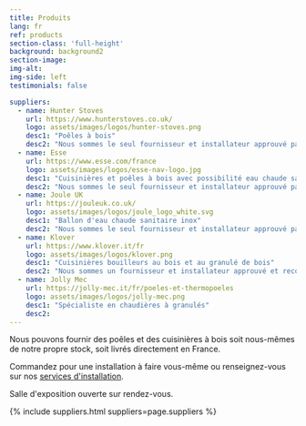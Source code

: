 ```yaml
---
title: Produits
lang: fr
ref: products
section-class: 'full-height'
background: background2
section-image: 
img-alt:
img-side: left
testimonials: false

suppliers:
  - name: Hunter Stoves
    url: https://www.hunterstoves.co.uk/
    logo: assets/images/logos/hunter-stoves.png
    desc1: "Poêles à bois"
    desc2: "Nous sommes le seul fournisseur et installateur approuvé par Hunter en Bretagne"
  - name: Esse
    url: https://www.esse.com/france
    logo: assets/images/logos/esse-nav-logo.jpg
    desc1: "Cuisinières et poêles à bois avec possibilité eau chaude sanitaire, cuisinières électrique"
    desc2: "Nous sommes le seul fournisseur et installateur approuvé par Esse en Bretagne"
  - name: Joule UK
    url: https://jouleuk.co.uk/
    logo: assets/images/logos/joule_logo_white.svg
    desc1: "Ballon d'eau chaude sanitaire inox"
    desc2: "Nous sommes le seul fournisseur et installateur approuvé par Joule en Bretagne"
  - name: Klover
    url: https://www.klover.it/fr
    logo: assets/images/logos/klover.png
    desc1: "Cuisinières bouilleurs au bois et au granulé de bois"
    desc2: "Nous sommes un fournisseur et installateur approuvé et recommandé par Klover en Bretagne"
  - name: Jolly Mec
    url: https://jolly-mec.it/fr/poeles-et-thermopoeles
    logo: assets/images/logos/jolly-mec.png
    desc1: "Spécialiste en chaudières à granulés"
    desc2: 
---
```

Nous pouvons fournir des poêles et des cuisinières à bois soit nous-mêmes de notre propre stock, soit livrés directement en France.

Commandez pour une installation à faire vous-même ou renseignez-vous sur nos [services d'installation](#services).

Salle d'exposition ouverte sur rendez-vous.

{% include suppliers.html suppliers=page.suppliers %}
